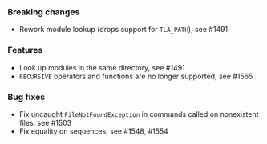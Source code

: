 <!-- NOTE:
     Release notes for unreleased changes go here, following this format:

        ### Features

         * Change description, see #123

        ### Bug fixes

         * Some bug fix, see #124

     DO NOT LEAVE A BLANK LINE BELOW THIS PREAMBLE -->
### Breaking changes

 * Rework module lookup (drops support for `TLA_PATH`), see #1491

### Features

 * Look up modules in the same directory, see #1491
 * `RECURSIVE` operators and functions are no longer supported, see #1565

### Bug fixes

 * Fix uncaught `FileNotFoundException` in commands called on nonexistent files,
   see #1503
 * Fix equality on sequences, see #1548, #1554
